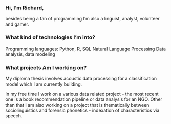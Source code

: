### Hi, I’m Richard, 
besides being a fan of programming I’m also a linguist, analyst, volunteer and gamer.

### What kind of technologies I’m into?
Programming languages: Python, R, SQL
Natural Language Processing
Data analysis, data modeling

### What projects Am I working on?
My diploma thesis involves acoustic data processing for a classification model which I am currently building.

In my free time I work on a various data related project - the most recent one is a book recommendation pipeline or data analysis for an NGO.
Other than that I am also working on a project that is thematically between sociolinguistics and forensic phonetics - indexation of characteristics via speech.



<!--
**essare-rimaz/essare-rimaz** is a ✨ _special_ ✨ repository because its `README.md` (this file) appears on your GitHub profile.

Here are some ideas to get you started:

- 🔭 I’m currently working on ...
- 🌱 I’m currently learning ...
- 👯 I’m looking to collaborate on ...
- 🤔 I’m looking for help with ...
- 💬 Ask me about ...
- 📫 How to reach me: ...
- 😄 Pronouns: ...
- ⚡ Fun fact: ...
-->
